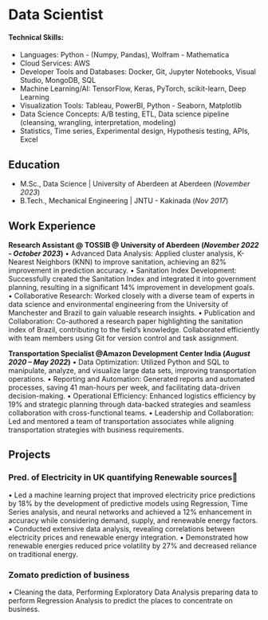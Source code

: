 # Data Scientist

#### Technical Skills: 
- Languages: Python - (Numpy, Pandas), Wolfram - Mathematica
- Cloud Services: AWS
- Developer Tools and Databases: Docker, Git, Jupyter Notebooks, Visual Studio, MongoDB, SQL
- Machine Learning/AI: TensorFlow, Keras, PyTorch, scikit-learn, Deep Learning
- Visualization Tools: Tableau, PowerBI, Python - Seaborn, Matplotlib
- Data Science Concepts: A/B testing, ETL, Data science pipeline (cleansing, wrangling, interpretation, modeling)
- Statistics, Time series, Experimental design, Hypothesis testing, APIs, Excel

## Education							       		
- M.Sc., Data Science	| University of Aberdeen at Aberdeen (_November 2023_)	 			        		
- B.Tech., Mechanical Engineering | JNTU - Kakinada (_Nov 2017_)

## Work Experience
**Research Assistant @ TOSSIB @ University of Aberdeen (_November 2022 - October 2023_)**
• Advanced Data Analysis: Applied cluster analysis, K-Nearest Neighbors (KNN) to improve sanitation, achieving an 82% improvement in prediction accuracy.
• Sanitation Index Development: Successfully created the Sanitation Index and integrated it into government planning, resulting in a significant 14% improvement in development goals.
• Collaborative Research: Worked closely with a diverse team of experts in data science and environmental engineering from the University of Manchester and Brazil to gain valuable research insights.
• Publication and Collaboration: Co-authored a research paper highlighting the sanitation index of Brazil, contributing to the field’s knowledge. Collaborated efficiently with team members using Git for version control and task assignment.


**Transportation Specialist @Amazon Development Center India (_August 2020 – May 2022_)**
• Data Optimization: Utilized Python and SQL to manipulate, analyze, and visualize large data sets, improving transportation operations.
• Reporting and Automation: Generated reports and automated processes, saving 41 man-hours per week, and facilitating data-driven decision-making.
• Operational Efficiency: Enhanced logistics efficiency by 19% and strategic planning through data-backed strategies and seamless collaboration with cross-functional teams.
• Leadership and Collaboration: Led and mentored a team of transportation associates while aligning transportation strategies with business requirements.

## Projects
### Pred. of Electricity in UK quantifying Renewable sources
• Led a machine learning project that improved electricity price predictions by 18% by the development of predictive models using
Regression, Time Series analysis, and neural networks and achieved a 12% enhancement in accuracy while considering demand,
supply, and renewable energy factors.
• Conducted extensive data analysis, revealing correlations between electricity prices and renewable energy integration.
• Demonstrated how renewable energies reduced price volatility by 27% and decreased reliance on traditional energy.

### Zomato prediction of business
• Cleaning the data, Performing Exploratory Data Analysis preparing data to perform Regression Analysis to predict the places to
concentrate on business.




